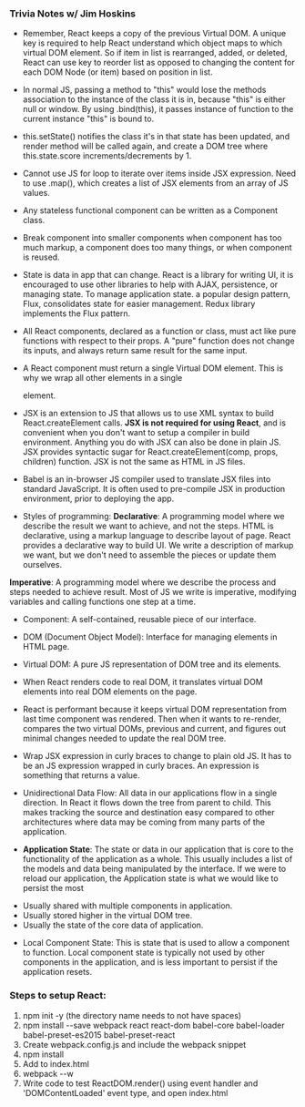 ### Trivia Notes w/ Jim Hoskins
* Remember, React keeps a copy of the previous Virtual DOM. A unique key is required to help React understand which object maps to which virtual DOM element. So if item in list is rearranged, added, or deleted, React can use key to reorder list as opposed to changing the content for each DOM Node (or item) based on position in list.

* In normal JS, passing a method to "this" would lose the methods association to the instance of the class it is in, because "this" is either null or window. By using .bind(this), it passes instance of function to the current instance "this" is bound to.

* this.setState() notifies the class it's in that state has been updated, and render method will be called again, and create a DOM tree where this.state.score increments/decrements by 1.

* Cannot use JS for loop to iterate over items inside JSX expression. Need to use .map(), which creates a list of JSX elements from an array of JS values.

* Any stateless functional component can be written as a Component class.

* Break component into smaller components when component has too much markup, a component does too many things, or when component is reused.

* State is data in app that can change. React is a library for writing UI, it is encouraged to use other libraries to help with AJAX, persistence, or managing state. To manage application state. a popular design pattern, Flux, consolidates state for easier management. Redux library implements the Flux pattern.

* All React components, declared as a function or class, must act like pure functions with respect to their props. A "pure" function does not change its inputs, and always return same result for the same input.

* A React component must return a single Virtual DOM element. This is why we wrap all other elements in a single <div> element.

* JSX is an extension to JS that allows us to use XML syntax to build React.createElement calls. **JSX is not required for using React**, and is convenient when you don't want to setup a compiler in build environment. Anything you do with JSX can also be done in plain JS. JSX provides syntactic sugar for React.createElement(comp, props, children) function.  JSX is not the same as HTML in JS files.

* Babel is an in-browser JS compiler used to translate JSX files into standard JavaScript. It is often used to pre-compile JSX in production environment, prior to deploying the app.

* Styles of programming:
**Declarative**: A programming model where we describe the result we want to achieve, and not the steps. HTML is declarative, using a markup language to describe layout of page. React provides a declarative way to build UI. We write a description of markup we want, but we don't need to assemble the pieces or update them ourselves.

**Imperative**: A programming model where we describe the process and steps needed to achieve result. Most of JS we write is imperative, modifying variables and calling functions one step at a time.

* Component: A self-contained, reusable piece of our interface.
* DOM (Document Object Model): Interface for managing elements in HTML page.
* Virtual DOM: A pure JS representation of DOM tree and its elements.

* When React renders code to real DOM, it translates virtual DOM elements into real DOM elements on the page.

* React is performant because it keeps virtual DOM representation from last time component was rendered. Then when it wants to re-render, compares the two virtual DOMs, previous and current, and figures out minimal changes needed to update the real DOM tree.

* Wrap JSX expression in curly braces to change to plain old JS. It has to be an JS expression wrapped in curly braces. An expression is something that returns a value.

* Unidirectional Data Flow: All data in our applications flow in a single direction. In React it flows down the tree from parent to child. This makes tracking the source and destination easy compared to other architectures where data may be coming from many parts of the application.

* **Application State**: The state or data in our application that is core to the functionality of the application as a whole. This usually includes a list of the models and data being manipulated by the interface. If we were to reload our application, the Application state is what we would like to persist the most
- Usually shared with multiple components in application.
- Usually stored higher in the virtual DOM tree.
- Usually the state of the core data of application.

* Local Component State: This is state that is used to allow a component to function. Local component state is typically not used by other components in the application, and is less important to persist if the application resets.

### Steps to setup React:
1. npm init -y (the directory name needs to not have spaces)
2. npm install --save webpack react react-dom babel-core babel-loader babel-preset-es2015 babel-preset-react
3. Create webpack.config.js and include the webpack snippet
4. npm install
5. Add <script src="bundle.js"></script> to index.html
6. webpack --w
7. Write code to test ReactDOM.render() using event handler and 'DOMContentLoaded' event type, and open index.html
